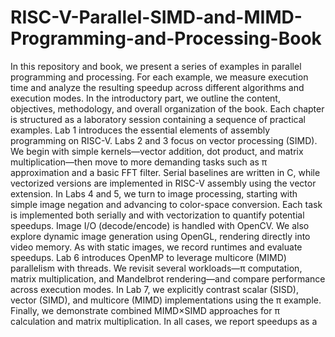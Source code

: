 # RISC-V-Parallel-SIMD-and-MIMD-Programming-and-Processing-Book
In this repository and book, we present a series of examples in parallel programming and processing. For each
example, we measure execution time and analyze the resulting speedup across different
algorithms and execution modes.
In the introductory part, we outline the content, objectives, methodology, and overall organization of
the book. Each chapter is structured as a laboratory session containing a sequence of practical
examples.
Lab 1 introduces the essential elements of assembly programming on RISC-V.
Labs 2 and 3 focus on vector processing (SIMD). We begin with simple kernels—vector addition, dot
product, and matrix multiplication—then move to more demanding tasks such as π approximation and
a basic FFT filter. Serial baselines are written in C, while vectorized versions are implemented in
RISC-V assembly using the vector extension.
In Labs 4 and 5, we turn to image processing, starting with simple image negation and advancing to
color-space conversion. Each task is implemented both serially and with vectorization to quantify
potential speedups. Image I/O (decode/encode) is handled with OpenCV. We also explore dynamic
image generation using OpenGL, rendering directly into video memory. As with static images, we
record runtimes and evaluate speedups.
Lab 6 introduces OpenMP to leverage multicore (MIMD) parallelism with threads. We revisit several
workloads—π computation, matrix multiplication, and Mandelbrot rendering—and compare
performance across execution modes.
In Lab 7, we explicitly contrast scalar (SISD), vector (SIMD), and multicore (MIMD) implementations
using the π example. Finally, we demonstrate combined MIMD×SIMD approaches for π calculation
and matrix multiplication. In all cases, we report speedups as a
